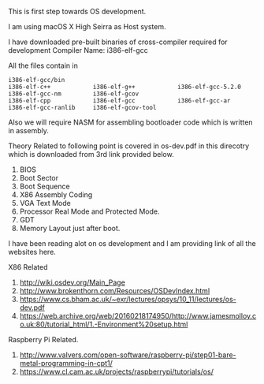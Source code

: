 This is first step towards OS development.

I am using macOS X High Seirra as Host system.

I have downloaded pre-built binaries of cross-compiler required for development
Compiler Name: i386-elf-gcc

All the files contain in 
```
i386-elf-gcc/bin
i386-elf-c++            i386-elf-g++            i386-elf-gcc-5.2.0      i386-elf-gcc-nm         i386-elf-gcov
i386-elf-cpp            i386-elf-gcc            i386-elf-gcc-ar         i386-elf-gcc-ranlib     i386-elf-gcov-tool
```

Also we will require NASM for assembling bootloader code which is written in assembly.

Theory Related to following point is covered in os-dev.pdf in this direcotry which is downloaded from  3rd link provided below.
1. BIOS
2. Boot Sector
3. Boot Sequence
4. X86 Assembly Coding
5. VGA Text Mode
6. Processor Real Mode and Protected Mode.
7. GDT
8. Memory Layout just after boot.


I have been reading alot on os development and I am providing link of all the websites here.

X86 Related
1. http://wiki.osdev.org/Main_Page
2. http://www.brokenthorn.com/Resources/OSDevIndex.html
3. https://www.cs.bham.ac.uk/~exr/lectures/opsys/10_11/lectures/os-dev.pdf
4. https://web.archive.org/web/20160218174950/http://www.jamesmolloy.co.uk:80/tutorial_html/1.-Environment%20setup.html

Raspberry Pi Related.

1. http://www.valvers.com/open-software/raspberry-pi/step01-bare-metal-programming-in-cpt1/
2. https://www.cl.cam.ac.uk/projects/raspberrypi/tutorials/os/